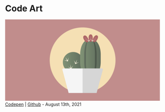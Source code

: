 <h1>Code Art</h1>

[![Cactus](./projects/cactus/assets/screenshot.png)](https://github.com/aexcode/code-art/tree/main/projects/cactus)
[Codepen](https://codepen.io/aexcode/full/jOmJYar) | [Github](https://github.com/aexcode/code-art/tree/main/projects/cactus) - August 13th, 2021
